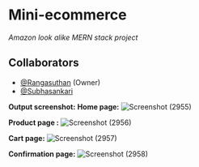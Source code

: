 # Mini-ecommerce
_Amazon look alike MERN stack project_

## Collaborators  
- [@Rangasuthan](https://github.com/rangasuthan) (Owner)  
- [@Subhasankari](https://github.com/subhasankari95)

**Output screenshot:**
**Home page:**
![Screenshot (2955)](https://github.com/user-attachments/assets/589493df-8e2f-4218-ae4c-1e05d516e286)

**Product page :**
![Screenshot (2956)](https://github.com/user-attachments/assets/6dc60ef5-4808-486e-b390-b45abf5ff16c)

**Cart page:**
![Screenshot (2957)](https://github.com/user-attachments/assets/1ff85af6-e809-45e5-bc98-228da03c2273)

**Confirmation page:**
![Screenshot (2958)](https://github.com/user-attachments/assets/55a3fae3-78ad-49c0-8cda-9bab7352556c)
